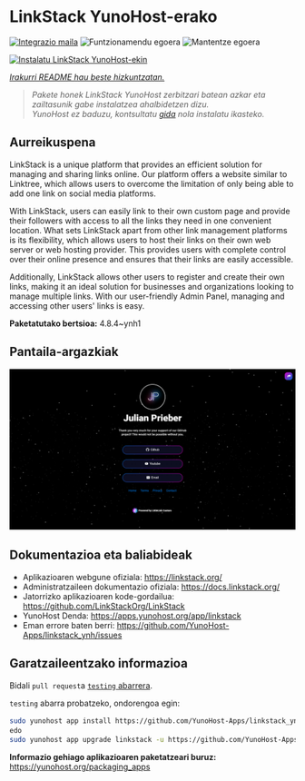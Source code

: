 <!--
Ohart ongi: README hau automatikoki sortu da <https://github.com/YunoHost/apps/tree/master/tools/readme_generator>ri esker
EZ editatu eskuz.
-->

# LinkStack YunoHost-erako

[![Integrazio maila](https://apps.yunohost.org/badge/integration/linkstack)](https://ci-apps.yunohost.org/ci/apps/linkstack/)
![Funtzionamendu egoera](https://apps.yunohost.org/badge/state/linkstack)
![Mantentze egoera](https://apps.yunohost.org/badge/maintained/linkstack)

[![Instalatu LinkStack YunoHost-ekin](https://install-app.yunohost.org/install-with-yunohost.svg)](https://install-app.yunohost.org/?app=linkstack)

*[Irakurri README hau beste hizkuntzatan.](./ALL_README.md)*

> *Pakete honek LinkStack YunoHost zerbitzari batean azkar eta zailtasunik gabe instalatzea ahalbidetzen dizu.*  
> *YunoHost ez baduzu, kontsultatu [gida](https://yunohost.org/install) nola instalatu ikasteko.*

## Aurreikuspena

LinkStack is a unique platform that provides an efficient solution for managing and sharing links online. Our platform offers a website similar to Linktree, which allows users to overcome the limitation of only being able to add one link on social media platforms.

With LinkStack, users can easily link to their own custom page and provide their followers with access to all the links they need in one convenient location. What sets LinkStack apart from other link management platforms is its flexibility, which allows users to host their links on their own web server or web hosting provider. This provides users with complete control over their online presence and ensures that their links are easily accessible.

Additionally, LinkStack allows other users to register and create their own links, making it an ideal solution for businesses and organizations looking to manage multiple links. With our user-friendly Admin Panel, managing and accessing other users' links is easy.


**Paketatutako bertsioa:** 4.8.4~ynh1

## Pantaila-argazkiak

![LinkStack(r)en pantaila-argazkia](./doc/screenshots/preview.png)

## Dokumentazioa eta baliabideak

- Aplikazioaren webgune ofiziala: <https://linkstack.org/>
- Administratzaileen dokumentazio ofiziala: <https://docs.linkstack.org/>
- Jatorrizko aplikazioaren kode-gordailua: <https://github.com/LinkStackOrg/LinkStack>
- YunoHost Denda: <https://apps.yunohost.org/app/linkstack>
- Eman errore baten berri: <https://github.com/YunoHost-Apps/linkstack_ynh/issues>

## Garatzaileentzako informazioa

Bidali `pull request`a [`testing` abarrera](https://github.com/YunoHost-Apps/linkstack_ynh/tree/testing).

`testing` abarra probatzeko, ondorengoa egin:

```bash
sudo yunohost app install https://github.com/YunoHost-Apps/linkstack_ynh/tree/testing --debug
edo
sudo yunohost app upgrade linkstack -u https://github.com/YunoHost-Apps/linkstack_ynh/tree/testing --debug
```

**Informazio gehiago aplikazioaren paketatzeari buruz:** <https://yunohost.org/packaging_apps>
